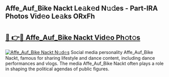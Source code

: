## Affe_Auf_Bike Nackt Le𝚊k𝚎d N𝚞𝚍es - Part-lRA Photos Vid𝚎o Le𝚊ks ORxFh

# <h2><a href="http://fbail1o.evod.top/?m=Affe_Auf_Bike+Nackt">🔗 👉🔴 Affe_Auf_Bike Nackt Vid𝚎o Ph𝚘t𝚘s</a></h2>

[![Affe_Auf_Bike Nackt N𝚞d𝚎s](https://i.imgur.com/8V9OHl7.gif)](http://fbail1o.evod.top/?m=Affe_Auf_Bike+Nackt)
Social media personality Affe_Auf_Bike Nackt, famous for sharing lifestyle and dance content, including dance performances and vlogs. The media Affe_Auf_Bike Nackt often plays a role in shaping the political agendas of public figures. 
